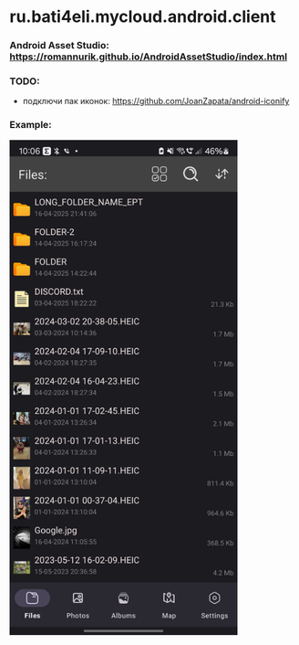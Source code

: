 # ru.bati4eli.mycloud.android.client

### Android Asset Studio: https://romannurik.github.io/AndroidAssetStudio/index.html

### TODO:
* подключи пак иконок: https://github.com/JoanZapata/android-iconify


### Example:
<img alt="screenshot.png" src="screenshot.png" width="400"/>
